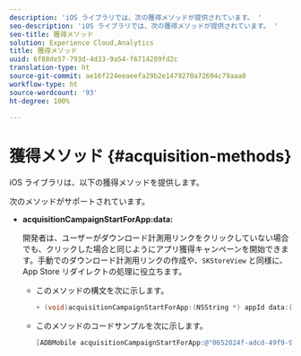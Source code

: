 ```yaml
---
description: 'iOS ライブラリでは、次の獲得メソッドが提供されています。 '
seo-description: 'iOS ライブラリでは、次の獲得メソッドが提供されています。 '
seo-title: 獲得メソッド
solution: Experience Cloud,Analytics
title: 獲得メソッド
uuid: 6f88de57-793d-4d33-9a54-f6714289fd2c
translation-type: ht
source-git-commit: ae16f224eeaeefa29b2e1479270a72694c79aaa0
workflow-type: ht
source-wordcount: '93'
ht-degree: 100%

---
```



# 獲得メソッド {#acquisition-methods}

iOS ライブラリは、以下の獲得メソッドを提供します。

次のメソッドがサポートされています。

* **acquisitionCampaignStartForApp:data:**

   開発者は、ユーザーがダウンロード計測用リンクをクリックしていない場合でも、クリックした場合と同じようにアプリ獲得キャンペーンを開始できます。手動でのダウンロード計測用リンクの作成や、`SKStoreView` と同様に、App Store リダイレクトの処理に役立ちます。

   * このメソッドの構文を次に示します。

      ```objective-c
      + (void)acquisitionCampaignStartForApp:(NSString *) appId data:(NSDictionary *)data; 
      ```

   * このメソッドのコードサンプルを次に示します。

      ```objective-c
      [ADBMobile acquisitionCampaignStartForApp:@"0652024f-adcd-49f9-9bd7-2552a4564d2f" data:@{@"custom.key":@"value"}]; 
      ```


